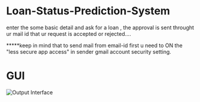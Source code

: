 # Loan-Status-Prediction-System

enter the some basic detail and ask for a loan , the approval is sent throught ur mail id that ur request is accepted or rejected....

*****keep in mind that to send mail from email-id first u need to ON the "less secure app access" in sender gmail account security setting.

# GUI

![Output Interface](https://user-images.githubusercontent.com/72096831/124422881-b01ad400-dd81-11eb-94d6-5ff0fa1bc9d8.png)
